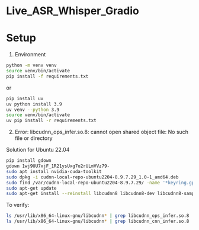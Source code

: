 # Live_ASR_Whisper_Gradio

# Setup

1. Environment

```bash
python -m venv venv
source venv/bin/activate
pip install -f requirements.txt
```

or

```bash
pip install uv
uv python install 3.9
uv venv --python 3.9
source venv/bin/activate
uv pip install -r requirements.txt
```

2. Error: libcudnn_ops_infer.so.8: cannot open shared object file: No such file or directory

Solution for Ubuntu 22.04

```bash
pip install gdown
gdown 1wj9UU7xjF_1R21ysUxg7o2rULmVVz79-
sudo apt install nvidia-cuda-toolkit
sudo dpkg -i cudnn-local-repo-ubuntu2204-8.9.7.29_1.0-1_amd64.deb
sudo find /var/cudnn-local-repo-ubuntu2204-8.9.7.29/ -name '*keyring.gpg' -exec cp {} /usr/share/keyrings/ \;
sudo apt-get update
sudo apt-get install --reinstall libcudnn8 libcudnn8-dev libcudnn8-samples
```

To verify:

```bash
ls /usr/lib/x86_64-linux-gnu/libcudnn* | grep libcudnn_ops_infer.so.8
ls /usr/lib/x86_64-linux-gnu/libcudnn* | grep libcudnn_cnn_infer.so.8
```
